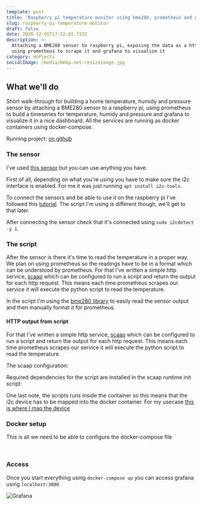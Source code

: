 ```yaml
---
template: post
title: 'Raspberry pi temperature monitor using bme280, prometheus and grafana'
slug: raspberry-pi-temperature monitor
draft: false
date: 2020-12-05T17:52:01.712Z
description: >-
  Attaching a BME280 sensor to raspberry pi, exposing the data as a http server,
  using prometheus to scrape it and grafana to visualize it 
category: HoPjects
socialImage: /media/Webp.net-resizeimage.jpg
---
```

## What we'll do

Short walk-through for building a home temperature, humidy and pressure sensor by attaching a BME280 sensor to a raspberry pi, using prometheus to build a timeseries for temperature, humidy and pressure and grafana to visualize it in a nice dashboard.  All the services are running as docker containers using docker-compose.

Running project: [on github](https://github.com/ecyshor/pi-temperature-monitor)

### The sensor

I've used [this sensor](https://www.amazon.de/-/en/gp/product/B07FS95JXT/ref=ppx_yo_dt_b_asin_title_o01_s00?ie=UTF8&psc=1) but you can use anything you have.

First of all, depending on what you're using you have to make sure the i2c interface is enabled. For me it was just running  `apt install i2c-tools`.

To connect the sensors and be able to use it on the raspberry pi I've followed this [tutorial](https://www.raspberrypi-spy.co.uk/2016/07/using-bme280-i2c-temperature-pressure-sensor-in-python/). The script I'm using is different though, we'll get to that later.

After connecting the sensor check that it's connected using `sudo i2cdetect -y 1`.



### The script

After the sensor is there it's time to read the temperature in a proper way. We plan on using prometheus so the readings have to be in a format which can be understood by prometheus.
For that I've written a simple http service, [scaap](https://github.com/ecyshor/scaap/) which can be configured to run a script and return the output for each http request. This means each time prometheus scrapes our service it will execute the python script to read the temperature.

 <script src="https://gist-it.appspot.com/https://github.com/ecyshor/pi-temperature-monitor/blob/main/read-temp.py"></script>

In the script I'm using the [bme280 library](https://github.com/rm-hull/bme280) to easily read the sensor output and then manually format it for prometheus.

#### HTTP output from script

For that I've written a simple http service, [scaap](https://github.com/ecyshor/scaap/) which can be configured to run a script and return the output for each http request. This means each time prometheus scrapes our service it will execute the python script to read the temperature.

The scaap configuration:

 <script src="https://raw.githubusercontent.com/ecyshor/pi-temperature-monitor/main/scaap.toml"></script>

Required dependencies for the script are installed in the scaap runtime init script:

 <script src="https://raw.githubusercontent.com/ecyshor/pi-temperature-monitor/main/init-runtime.sh"></script>

One last note, the scripts runs inside the container so this means that the i2c device has to be mapped into the docker container. For my usecase [this is where I map the device](https://github.com/ecyshor/pi-temperature-monitor/blob/main/docker-compose.yml#L37) 

### Docker setup

This is all we need to be able to configure the docker-compose file

﻿
 <script src="https://github.com/ecyshor/pi-temperature-monitor/blob/main/docker-compose.yml"></script>


### Access

Once you start everything using `docker-compose up` you can access grafana using `localhost:3000`

![Grafana](/media/Webp.net-resizeimage.jpg)


